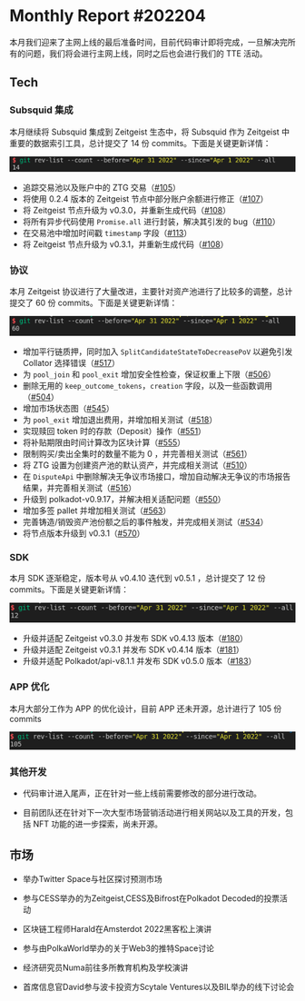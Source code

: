 # Monthly Report #202204

本月我们迎来了主网上线的最后准备时间，目前代码审计即将完成，一旦解决完所有的问题，我们将会进行主网上线，同时之后也会进行我们的 TTE 活动。

## Tech

### Subsquid 集成

本月继续将 Subsquid 集成到 Zeitgeist 生态中，将 Subsquid 作为 Zeitgeist 中重要的数据索引工具，总计提交了 14 份 commits。下面是关键更新详情：

![](./../img/2022-05-01_23-13.png)

- 追踪交易池以及账户中的 ZTG 交易（[#105](https://github.com/zeitgeistpm/zeitgeist-subsquid/commit/9fb1bd00676f91710f93fc6e7cb79f28e5bffd7d)）
- 将使用 0.2.4 版本的 Zeitgeist 节点中部分账户余额进行修正（[#107](https://github.com/zeitgeistpm/zeitgeist-subsquid/commit/dbdedb3838423fce49ddf94f9c14efda54e632d9)）
- 将 Zeitgeist 节点升级为 v0.3.0，并重新生成代码（[#108](https://github.com/zeitgeistpm/zeitgeist-subsquid/commit/9fe96ba4352888622857653fd0d988df586ed686)）
- 将所有异步代码使用 `Promise.all` 进行封装，解决其引发的 bug（[#110](https://github.com/zeitgeistpm/zeitgeist-subsquid/commit/5bd26e9671a93e9ad81ba78edc4d4bc49ad54598)）
- 在交易池中增加时间戳 `timestamp` 字段（[#113](https://github.com/zeitgeistpm/zeitgeist-subsquid/commit/f40f8f40a30ecbeee8fe9084b820c4627372e2b0)）
- 将 Zeitgeist 节点升级为 v0.3.1，并重新生成代码（[#108](https://github.com/zeitgeistpm/zeitgeist-subsquid/commit/321b8a7a4e807460c1b3bb028b590e0b21ce669e)）

### 协议

本月 Zeitgeist 协议进行了大量改进，主要针对资产池进行了比较多的调整，总计提交了 60 份 commits。下面是关键更新详情：

![](./../img/2022-05-01_23-11.png)

- 增加平行链质押，同时加入 `SplitCandidateStateToDecreasePoV` 以避免引发 Collator 选择错误（[#517](https://github.com/zeitgeistpm/zeitgeist/commit/8857318c513b3cf343ed2b51805b97789d7ec592)）
- 为 `pool_join` 和 `pool_exit` 增加安全性检查，保证权重上下限（[#506](https://github.com/zeitgeistpm/zeitgeist/commit/729be758e0f82afa19fc8d589298b5490d7a8374)）
- 删除无用的 `keep_outcome_tokens`，`creation` 字段，以及一些函数调用（[#504](https://github.com/zeitgeistpm/zeitgeist/commit/1f3b6377d285f4942e1db756f21b9a6e91addcca)）
- 增加市场状态图（[#545](https://github.com/zeitgeistpm/zeitgeist/commit/06f5e92e50da29a55e4df36e0b21e4275cf5d3cf)）
- 为 `pool_exit` 增加退出费用，并增加相关测试（[#518](https://github.com/zeitgeistpm/zeitgeist/commit/b756d027a7222bee115b467a893b537965e67124)）
- 实现赎回 token 时的存款（Deposit）操作（[#551](https://github.com/zeitgeistpm/zeitgeist/commit/976db4680e36d3785ae43b597971c294bff4b2cf)）
- 将补贴期限由时间计算改为区块计算（[#555](https://github.com/zeitgeistpm/zeitgeist/commit/9014b203f41dd7a0ecb2a19ba6ebb86a3663bc60)）
- 限制购买/卖出全集时的数量不能为 0 ，并完善相关测试（[#561](https://github.com/zeitgeistpm/zeitgeist/commit/178179ca6ef561da0b1d332d3e836f13f50650cb)）
- 将 ZTG 设置为创建资产池的默认资产，并完成相关测试（[#510](https://github.com/zeitgeistpm/zeitgeist/commit/ef0a9a199588e88bf231e555ac2625190e99699e)）
- 在 `DisputeApi` 中删除解决无争议市场接口，增加自动解决无争议的市场报告结果，并完善相关测试（[#516](https://github.com/zeitgeistpm/zeitgeist/commit/8973547742ed23a6c0976be46f3508b33f51efd0)）
- 升级到 polkadot-v0.9.17，并解决相关适配问题（[#550](https://github.com/zeitgeistpm/zeitgeist/commit/aa9431f41d02f003c2c7385c284d74522c8d9304)）
- 增加多签 pallet 并增加相关测试（[#563](https://github.com/zeitgeistpm/zeitgeist/commit/2e99111e34b71c050c981da7de09f03d6046f1c9)）
- 完善铸造/销毁资产池份额之后的事件触发，并完成相关测试（[#534](https://github.com/zeitgeistpm/zeitgeist/commit/6a35755ad388ffc55d77dac38ccb96fc9657b70a)）
- 将节点版本升级到 v0.3.1（[#570](https://github.com/zeitgeistpm/zeitgeist/commit/113fd42fc2f7163eb176bfb7c7999599191877e0)）

### SDK

本月 SDK 逐渐稳定，版本号从 v0.4.10 迭代到 v0.5.1 ，总计提交了 12 份 commits。下面是关键更新详情：

![](./../img/2022-05-01_23-08.png)

- 升级并适配 Zeitgeist v0.3.0 并发布 SDK v0.4.13 版本（[#180](https://github.com/zeitgeistpm/tools/commit/ff65bd7a54c027d3660c83e32ceac82a3b0d6642)）
- 升级并适配 Zeitgeist v0.3.1 并发布 SDK v0.4.14 版本（[#181](https://github.com/zeitgeistpm/tools/commit/5ad9f2a8dd680645a8afe33d3e80200ffedcef51)）
- 升级并适配 Polkadot/api-v8.1.1 并发布 SDK v0.5.0 版本（[#183](https://github.com/zeitgeistpm/tools/commit/443afb3513dfdd447b724c59588569c13dfc2be4)）

### APP 优化

本月大部分工作为 APP 的优化设计，目前 APP 还未开源，总计进行了 105 份 commits

![](./../img/2022-05-01_23-18.png)

### 其他开发

- 代码审计进入尾声，正在针对一些上线前需要修改的部分进行改动。

- 目前团队还在针对下一次大型市场营销活动进行相关网站以及工具的开发，包括 NFT 功能的进一步探索，尚未开源。

## 市场

- 举办Twitter Space与社区探讨预测市场

- 参与CESS举办的为Zeitgeist,CESS及Bifrost在Polkadot Decoded的投票活动

- 区块链工程师Harald在Amsterdot 2022黑客松上演讲

- 参与由PolkaWorld举办的关于Web3的推特Space讨论

- 经济研究员Numa前往多所教育机构及学校演讲

- 首席信息官David参与波卡投资方Scytale Ventures以及BIL举办的线下讨论会

